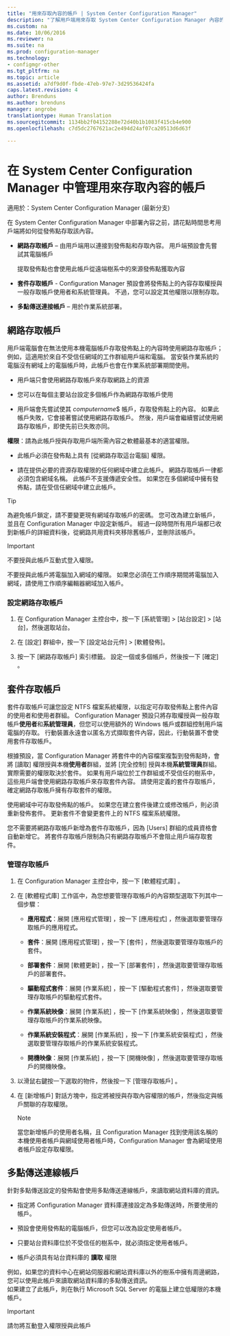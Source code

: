 ```yaml
---
title: "用來存取內容的帳戶 | System Center Configuration Manager"
description: "了解用戶端用來存取 System Center Configuration Manager 內容的帳戶。"
ms.custom: na
ms.date: 10/06/2016
ms.reviewer: na
ms.suite: na
ms.prod: configuration-manager
ms.technology:
- configmgr-other
ms.tgt_pltfrm: na
ms.topic: article
ms.assetid: a7df9d0f-fbde-47eb-97e7-3d29536424fa
caps.latest.revision: 4
author: Brenduns
ms.author: brenduns
manager: angrobe
translationtype: Human Translation
ms.sourcegitcommit: 1134bb2f04152288e72d40b1b1083f415cb4e900
ms.openlocfilehash: c7d5dc2767621ac2e494d24af07ca20513d6d63f

---
```

# <a name="manage-accounts-to-access-content-in-system-center-configuration-manager"></a>在 System Center Configuration Manager 中管理用來存取內容的帳戶

適用於：System Center Configuration Manager (最新分支)

在 System Center Configuration Manager 中部署內容之前，請花點時間思考用戶端將如何從發佈點存取該內容。  

-   **網路存取帳戶** – 由用戶端用以連接到發佈點和存取內容。 用戶端預設會先嘗試其電腦帳戶  

     提取發佈點也會使用此帳戶從遠端樹系中的來源發佈點獲取內容  

-   **套件存取帳戶** - Configuration Manager 預設會將發佈點上的內容存取權授與一般存取帳戶使用者和系統管理員。 不過，您可以設定其他權限以限制存取。  

-   **多點傳送連接帳戶** – 用於作業系統部署。  

##  <a name="a-namebkmknaaa-network-access-account"></a><a name="bkmk_NAA"></a> 網路存取帳戶  
 用戶端電腦會在無法使用本機電腦帳戶存取發佈點上的內容時使用網路存取帳戶；例如，這適用於來自不受信任網域的工作群組用戶端和電腦。 當安裝作業系統的電腦沒有網域上的電腦帳戶時，此帳戶也會在作業系統部署期間使用。  

-   用戶端只會使用網路存取帳戶來存取網路上的資源  

-   您可以在每個主要站台設定多個帳戶作為網路存取帳戶使用  

-   用戶端會先嘗試使其 *computername*$ 帳戶，存取發佈點上的內容。 如果此帳戶失敗，它會接著嘗試使用網路存取帳戶。 然後，用戶端會繼續嘗試使用網路存取帳戶，即使先前已失敗亦同。  

**權限**：請為此帳戶授與存取用戶端所需內容之軟體最基本的適當權限。  

-   此帳戶必須在發佈點上具有 [從網路存取這台電腦]  權限。  

-   請在提供必要的資源存取權限的任何網域中建立此帳戶。 網路存取帳戶一律都必須包含網域名稱。 此帳戶不支援傳遞安全性。 如果您在多個網域中擁有發佈點，請在受信任網域中建立此帳戶。  

> [!TIP]  
>  為避免帳戶鎖定，請不要變更現有網域存取帳戶的密碼。 您可改為建立新帳戶，並且在 Configuration Manager 中設定新帳戶。 經過一段時間所有用戶端都已收到新帳戶的詳細資料後，從網路共用資料夾移除舊帳戶，並刪除該帳戶。  

> [!IMPORTANT]  
>  不要授與此帳戶互動式登入權限。  
>   
>  不要授與此帳戶將電腦加入網域的權限。 如果您必須在工作順序期間將電腦加入網域，請使用工作順序編輯器網域加入帳戶。  

### <a name="to-configure-the-network-access-account"></a>設定網路存取帳戶  

1.  在 Configuration Manager 主控台中，按一下 [系統管理] >   [站台設定] >  [站台]，然後選取站台。  

2.  在 [設定] 群組中，按一下 [設定站台元件] > [軟體發佈]。  

3.  按一下 [網路存取帳戶]  索引標籤。 設定一個或多個帳戶，然後按一下 [確定] 。  

##  <a name="a-namebkmkpaaa-package-access-accounts"></a><a name="bkmk_Paa"></a> 套件存取帳戶  
 套件存取帳戶可讓您設定 NTFS 檔案系統權限，以指定可存取發佈點上套件內容的使用者和使用者群組。 Configuration Manager 預設只將存取權授與一般存取帳戶**使用者**和**系統管理員**，但您可以使用額外的 Windows 帳戶或群組控制用戶端電腦的存取。 行動裝置永遠會以匿名方式擷取套件內容，因此，行動裝置不會使用套件存取帳戶。  

 根據預設，當 Configuration Manager 將套件中的內容檔案複製到發佈點時，會將 [讀取] 權限授與本機**使用者**群組，並將 [完全控制] 授與本機**系統管理員**群組。 實際需要的權限取決於套件。 如果有用戶端位於工作群組或不受信任的樹系中，這些用戶端會使用網路存取帳戶來存取套件內容。 請使用定義的套件存取帳戶，確定網路存取帳戶擁有存取套件的權限。  

 使用網域中可存取發佈點的帳戶。 如果您在建立套件後建立或修改帳戶，則必須重新發佈套件。 更新套件不會變更套件上的 NTFS 檔案系統權限。  

 您不需要將網路存取帳戶新增為套件存取帳戶，因為 [Users]  群組的成員資格會自動新增它。 將套件存取帳戶限制為只有網路存取帳戶不會阻止用戶端存取套件。  

### <a name="to-manage-access-accounts"></a>管理存取帳戶  

1.  在 Configuration Manager 主控台中，按一下 [軟體程式庫] 。  

2.  在 [軟體程式庫]  工作區中，為您想要管理存取帳戶的內容類型選取下列其中一個步驟：  

    -   **應用程式**：展開 [應用程式管理] ，按一下 [應用程式] ，然後選取要管理存取帳戶的應用程式。  

    -   **套件**：展開 [應用程式管理] ，按一下 [套件] ，然後選取要管理存取帳戶的套件。  

    -   **部署套件**：展開 [軟體更新] ，按一下 [部署套件] ，然後選取要管理存取帳戶的部署套件。  

    -   **驅動程式套件**：展開 [作業系統] ，按一下 [驅動程式套件] ，然後選取要管理存取帳戶的驅動程式套件。  

    -   **作業系統映像**：展開 [作業系統] ，按一下 [作業系統映像] ，然後選取要管理存取帳戶的作業系統映像。  

    -   **作業系統安裝程式**：展開 [作業系統] ，按一下 [作業系統安裝程式] ，然後選取要管理存取帳戶的作業系統安裝程式。  

    -   **開機映像**：展開 [作業系統] ，按一下 [開機映像] ，然後選取要管理存取帳戶的開機映像。  

3.  以滑鼠右鍵按一下選取的物件，然後按一下 [管理存取帳戶] 。  

4.  在 [新增帳戶]  對話方塊中，指定將被授與存取內容權限的帳戶，然後指定與帳戶關聯的存取權限。  

    > [!NOTE]  
    >  當您新增帳戶的使用者名稱，且 Configuration Manager 找到使用該名稱的本機使用者帳戶與網域使用者帳戶時，Configuration Manager 會為網域使用者帳戶設定存取權限。  

##  <a name="a-namebkmkmultia-multicast-connection-account"></a><a name="bkmk_multi"></a> 多點傳送連線帳戶  
 針對多點傳送設定的發佈點會使用多點傳送連線帳戶，來讀取網站資料庫的資訊。  

-   指定將 Configuration Manager 資料庫連接設定為多點傳送時，所要使用的帳戶。  

-   預設會使用發佈點的電腦帳戶，但您可以改為設定使用者帳戶。  

-   只要站台資料庫位於不受信任的樹系中，就必須指定使用者帳戶。  

-   帳戶必須具有站台資料庫的 **讀取** 權限  

例如，如果您的資料中心在網站伺服器和網站資料庫以外的樹系中擁有周邊網路，您可以使用此帳戶來讀取網站資料庫的多點傳送資訊。  
如果建立了此帳戶，則在執行 Microsoft SQL Server 的電腦上建立低權限的本機帳戶。  

> [!IMPORTANT]  
>  請勿將互動登入權限授與此帳戶  



<!--HONumber=Nov16_HO1-->


